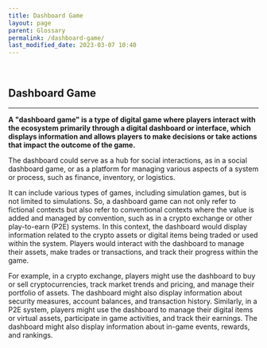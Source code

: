 ```yaml
---
title: Dashboard Game
layout: page
parent: Glossary
permalink: /dashboard-game/
last_modified_date: 2023-03-07 10:40
---
```



&nbsp;

## Dashboard Game
----------------

**A "dashboard game" is a type of digital game where players interact with the ecosystem primarily through a digital dashboard or interface, which displays information and allows players to make decisions or take actions that impact the outcome of the game.**

The dashboard could serve as a hub for social interactions, as in a social dashboard game, or as a platform for managing various aspects of a system or process, such as finance, inventory, or logistics.

It can include various types of games, including simulation games, but is not limited to simulations. So, a dashboard game can not only refer to fictional contexts but also refer to conventional contexts where the value is added and managed by convention, such as in a crypto exchange or other play-to-earn (P2E) systems. In this context, the dashboard would display information related to the crypto assets or digital items being traded or used within the system. Players would interact with the dashboard to manage their assets, make trades or transactions, and track their progress within the game.

For example, in a crypto exchange, players might use the dashboard to buy or sell cryptocurrencies, track market trends and pricing, and manage their portfolio of assets. The dashboard might also display information about security measures, account balances, and transaction history. Similarly, in a P2E system, players might use the dashboard to manage their digital items or virtual assets, participate in game activities, and track their earnings. The dashboard might also display information about in-game events, rewards, and rankings.


